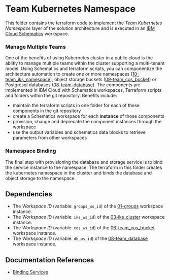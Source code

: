 
# Team Kubernetes Namespace

This folder contains the terraform code to implement the *Team Kubernetes Namespace* layer of the solution architecture and is executed in an [IBM Cloud Schematics](https://cloud.ibm.com/schematics/overview) workspace.

### Manage Multiple Teams

One of the benefits of using Kubernetes cluster in a public cloud is the abiltiy to manage multiple teams within the cluster supporting a multi-tenant model. Using Schematics and terraform scripts, you can componentize the architecture automation to create one or more namespaces ([10-team_iks_namespace](../10-team_iks_namespace)),  object storage buckets ([09-team_cos_bucket](../09-team_cos_bucket)) or Postgresql databases ([08-team-database](../08-team-database)). The components are implemented in IBM Cloud with Schematics workspaces, Terraform scripts and folders within the git repository.  Benefits include: 

- maintain the terraform scripts in one folder for each of these components in the git repository 
- create a Schematics workspace for each **instance** of those components
- provision, change and deprecate the component instances through the workspace
- use the output variables and schematics data blocks to retrieve parameters from other workspaces

### Namespace Binding

The final step with provisioning the database and storage service is to bind the service instance to the namespace. The terraform in this folder creates the kubernetes namespace in the clustter and binds the database and object storage to the namespace.


## Dependencies
-   The *Workspace ID* (variable: `groups_ws_id`) of the [01-groups](../01-groups) workspace instance.
-   The *Workspace ID* (variable: `iks_ws_id`) of the [03-iks_cluster](../03-iks_cluster) workspace instance.
-   The *Workspace ID* (variable: `cos_ws_id`) of the [06-team_cos_bucket](../06-team_cos_bucket) workspace instance.
-   The *Workspace ID* (variable: `db_ws_id`) of the [08-team_database](../08-team_database) workspace instance.


## Documentation References
-   [Binding Services](https://cloud.ibm.com/docs/containers?topic=containers-service-binding#bind-services)

